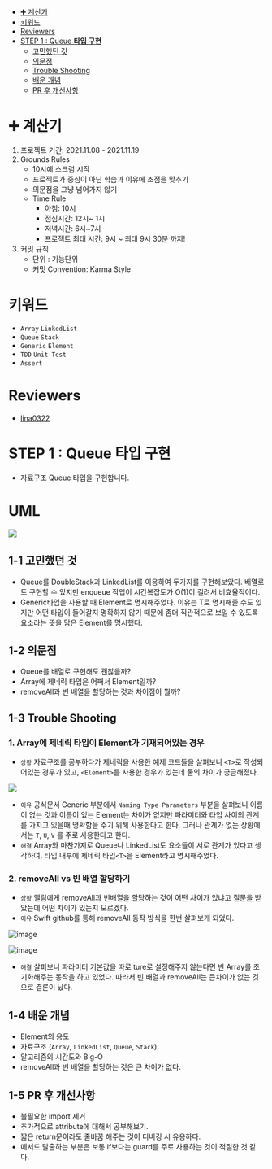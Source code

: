 - [➕ 계산기](#---------)
- [키워드](#키워드)
- [Reviewers](#Reviewers)
- [STEP 1 : Queue **타입 구현**](#STEP-1--Queue-타입-구현)
    + [고민했던 것](#1-1-고민했던-것)
    + [의문점](#1-2-의문점)
    + [Trouble Shooting](#1-3-Trouble-Shooting)
    + [배운 개념](#1-4-배운-개념)
    + [PR 후 개선사항](#1-5-PR-후-개선사항)

# ➕ 계산기

1. 프로젝트 기간: 2021.11.08 - 2021.11.19
2. Grounds Rules
    - 10시에 스크럼 시작
    - 프로젝트가 중심이 아닌 학습과 이유에 초점을 맞추기
    - 의문점을 그냥 넘어가지 않기
    - Time Rule
        - 아침: 10시
        - 점심시간: 12시~ 1시
        - 저녁시간: 6시~7시
        - 프로젝트 최대 시간: 9시 ~ 최대 9시 30분 까지!
3. 커밋 규칙
    - 단위 : 기능단위
    - 커밋 Convention: Karma Style

# 키워드
- `Array` `LinkedList`
- `Queue` `Stack`
- `Generic` `Element`
- `TDD` `Unit Test`
- `Assert`

# Reviewers

* [lina0322](https://github.com/lina0322)

# STEP 1 : **Queue 타입 구현**
- 자료구조 Queue 타입을 구현합니다.

# UML

![](https://i.imgur.com/pwLcl0n.jpg)

## 1-1 고민했던 것
- Queue를 DoubleStack과 LinkedList를 이용하여 두가지를 구현해보았다. 배열로도 구현할 수 있지만 enqueue 작업이 시간복잡도가 O(1)이 걸려서 비효율적이다. 
- Generic타입을 사용할 때 Element로 명시해주었다. 이유는 T로 명시해줄 수도 있지만 어떤 타입이 들어갈지 명확하지 않기 때문에 좀더 직관적으로 보일 수 있도록 요소라는 뜻을 담은 Element를 명시했다. 

## 1-2 의문점
- Queue를 배열로 구현해도 괜찮을까? 
- Array에 제네릭 타입은 어째서 Element일까? 
- removeAll과 빈 배열을 할당하는 것과 차이점이 뭘까?

## 1-3 Trouble Shooting

### 1. Array에 제네릭 타입이 Element가 기재되어있는 경우
- `상황` 자료구조를 공부하다가 제네릭을 사용한 예제 코드들을 살펴보니 `<T>`로 작성되어있는 경우가 있고, `<Element>`를 사용한 경우가 있는데 둘의 차이가 궁금해졌다. 
    
![](https://i.imgur.com/POuRbFM.png)
    
- `이유` 공식문서 Generic 부분에서 `Naming Type Parameters` 부분을 살펴보니 이름이 없는 것과 이름이 있는 Element는 차이가 없지만 파라미터와 타입 사이의 관계를 가지고 있을때 명확함을 주기 위해 사용한다고 한다. 그러나 관계가 없는 상황에서는 `T`, `U`, `V` 를 주로 사용한다고 한다. 
- `해결` Array와 마찬가지로 Queue나 LinkedList도 요소들이 서로 관계가 있다고 생각하여, 타입 내부에 제네릭 타입`<T>`을 Element라고 명시해주었다. 
### 2. removeAll vs 빈 배열 할당하기

- `상황` 엘림에게 removeAll과 빈배열을 할당하는 것이 어떤 차이가 있냐고 질문을 받았는데 어떤 차이가 있는지 모르겠다.
- `이유` Swift github를 통해 removeAll 동작 방식을 한번 살펴보게 되었다.

![image](https://user-images.githubusercontent.com/75905803/141038635-c62fdf49-0118-4eaa-a035-9386a55d165c.png)

![image](https://user-images.githubusercontent.com/75905803/141038660-bc3d1d3f-388d-445d-bca2-1561e2aa3333.png)

- `해결` 살펴보니 파라미터 기본값을 따로 ture로 설정해주지 않는다면 빈 Array를 초기화해주는 동작을 하고 있었다. 따라서 빈 배열과 removeAll는 큰차이가 없는 것으로 결론이 났다.

## 1-4 배운 개념
- Element의 용도
- 자료구조 (`Array`, `LinkedList`, `Queue`, `Stack`)
- 알고리즘의 시간도와 Big-O
- removeAll과 빈 배열을 할당하는 것은 큰 차이가 없다.

## 1-5 PR 후 개선사항

- 불필요한 import 제거
- 추가적으로 attribute에 대해서 공부해보기.
- 짧은 return문이라도 줄바꿈 해주는 것이 디버깅 시 유용하다.
- 메서드 탈출하는 부분은 보통 if보다는 guard를 주로 사용하는 것이 적절한 것 같다.
